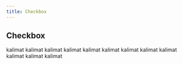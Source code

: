 ```yaml
---
title: Checkbox
---
```


## Checkbox

kalimat kalimat
kalimat kalimat
kalimat kalimat
kalimat kalimat
kalimat kalimat
kalimat kalimat
